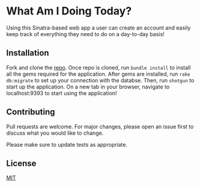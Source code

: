 # What Am I Doing Today?
Using this Sinatra-based web app a user can create an account and easily keep track of everything they need to do on a day-to-day basis!

## Installation
Fork and clone the [repo](https://github.com/jessicaajosephh/what-am-i-doing-today).
Once repo is cloned, run ``bundle install`` to install all the gems required for the application.
After gems are installed, run ``rake db:migrate`` to set up your connection with the databse.
Then, run ``shotgun`` to start up the application.
On a new tab in your browser, navigate to localhost:9393 to start using the application!

## Contributing
Pull requests are welcome. For major changes, please open an issue first to discuss what you would like to change.

Please make sure to update tests as appropriate.

## License
[MIT](https://choosealicense.com/licenses/mit/)